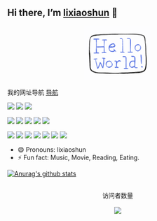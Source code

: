## Hi there, I’m [lixiaoshun](https://github.com/lixiaoshun/) 👋

<p align="center">
  <img src="https://github.com/lixiaoshun/lixiaoshun/blob/master/hello-world.gif" width="30%">
</p>

我的网址导航 [导航](https://lixiaoshun.github.io/web-nav/#/)

[![](https://img.shields.io/badge/Windows-10-2376bc?style=flat-square&logo=windows&logoColor=ffffff)](https://www.microsoft.com/windows/get-windows-10)
[![](https://img.shields.io/badge/IDE-Visual%20Studio%20Code-blue?style=flat-square&logo=visual-studio-code&logoColor=ffffff)](https://code.visualstudio.com/)
[![](https://img.shields.io/badge/Intellij-Idea-blue?style=flat-square&logo=intellijidea&logoColor=000000)](https://www.jetbrains.com/idea/)

[![](https://img.shields.io/badge/-JavaScript-f7e018?style=flat-square&logo=javascript&logoColor=white)](https://www.ecma-international.org/)
[![](https://img.shields.io/badge/-HTML5-E34F26?style=flat-square&logo=html5&logoColor=white)](https://html.spec.whatwg.org/)
[![](https://img.shields.io/badge/-CSS3-1572B6?style=flat-square&logo=css3&logoColor=white)](https://www.w3.org/Style/CSS/)
[![](https://img.shields.io/badge/-Java-007396?style=flat-square&logo=java&logoColor=ffffff)](https://developer.oracle.com/java/)
[![](https://img.shields.io/badge/-MySQL-4479A1?style=flat-square&logo=MySQL&logoColor=ffffff)](https://www.mysql.com/)

[![](https://img.shields.io/badge/-NPM-cb3837?style=flat-square&logo=npm&logoColor=white)](https://npmjs.com/)
[![](https://img.shields.io/badge/-Git-f05032?style=flat-square&logo=git&logoColor=white)](https://git-scm.com/)
[![](https://img.shields.io/badge/-Linux-fcc624?style=flat-square&logo=linux&logoColor=white)](https://www.linuxfoundation.org/)
[![](https://img.shields.io/badge/React-cb3837?style=flat-square&logo=React&logoColor=ffffff)](https://reactjs.org/)
[![](https://img.shields.io/badge/-Vue.js-4fc08d?style=flat-square&logo=vue.js&logoColor=ffffff)](https://vuejs.org/)
[![](https://img.shields.io/badge/-Nginx-269539?style=flat-square&logo=nginx&logoColor=ffffff)](https://nginx.org/)
[![](https://img.shields.io/badge/-Webpack-8DD6F9?style=flat-square&logo=webpack&logoColor=ffffff)](https://webpack.docschina.org/)


- 😄 Pronouns: lixiaoshun
- ⚡ Fun fact: Music, Movie, Reading, Eating.


[![Anurag's github stats](https://github-readme-stats.vercel.app/api?username=lixiaoshun)](https://github.com/anuraghazra/github-readme-stats)


<p align="center"> 
  <br>
  访问者数量<br><br>
  <img src="https://counter-bingo.glitch.me/count.svg?user=lixiaoshun" />
</p>

<!-- <p>
  <img src="https://github.com/lixiaoshun/lixiaoshun/blob/master/lurking-cat.gif">
</p> -->
